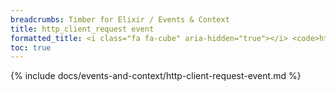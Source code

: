 ```yaml
---
breadcrumbs: Timber for Elixir / Events & Context
title: http_client_request event
formatted_title: <i class="fa fa-cube" aria-hidden="true"></i> <code>http_client_request</code> event
toc: true
---
```


{% include docs/events-and-context/http-client-request-event.md %}